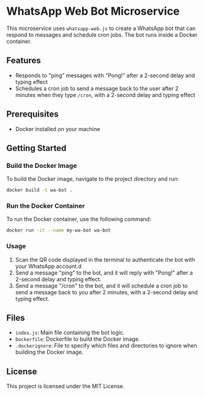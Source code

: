 # WhatsApp Web Bot Microservice

This microservice uses `whatsapp-web.js` to create a WhatsApp bot that can respond to messages and schedule cron jobs. The bot runs inside a Docker container.

## Features

- Responds to "ping" messages with "Pong!" after a 2-second delay and typing effect
- Schedules a cron job to send a message back to the user after 2 minutes when they type `/cron`, with a 2-second delay and typing effect

## Prerequisites

- Docker installed on your machine

## Getting Started

### Build the Docker Image

To build the Docker image, navigate to the project directory and run:

```sh
docker build -t wa-bot .
```

### Run the Docker Container

To run the Docker container, use the following command:

```sh
docker run -it --name my-wa-bot wa-bot
```

### Usage

1. Scan the QR code displayed in the terminal to authenticate the bot with your WhatsApp account.d
2. Send a message "ping" to the bot, and it will reply with "Pong!" after a 2-second delay and typing effect.
3. Send a message "/cron" to the bot, and it will schedule a cron job to send a message back to you after 2 minutes, with a 2-second delay and typing effect.

## Files

- `index.js`: Main file containing the bot logic.
- `Dockerfile`: Dockerfile to build the Docker image.
- `.dockerignore`: File to specify which files and directories to ignore when building the Docker image.

## License

This project is licensed under the MIT License.
